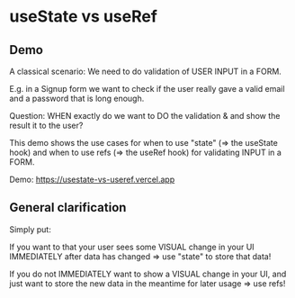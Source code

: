 # useState vs useRef

## Demo 

A classical scenario:
We need to do validation of USER INPUT in a FORM. 

E.g. in a Signup form we want to check if the user really gave a valid email and a password that is long enough.

Question: WHEN exactly do we want to DO the validation & and show the result it to the user?

This demo shows the use cases for when to use "state" (=> the useState hook) and when to use refs (=> the useRef hook) for validating INPUT in a FORM.

Demo: https://usestate-vs-useref.vercel.app


## General clarification

Simply put:

If you want to that your user sees some VISUAL change in your UI IMMEDIATELY after data has changed => use "state" to store that data!

If you do not IMMEDIATELY want to show a VISUAL change in your UI, and just want to store the new data in the meantime for later usage => use refs!

